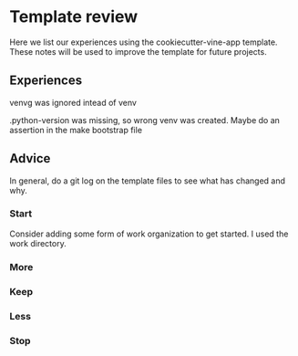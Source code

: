 # Template review

Here we list our experiences using the cookiecutter-vine-app template.
These notes will be used to improve the template for future projects.

## Experiences

venvg was ignored intead of venv

.python-version was missing, so wrong venv was created. Maybe do an assertion in the make bootstrap file

## Advice

In general, do a git log on the template files to see what has changed and why.

### Start

Consider adding some form of work organization to get started.
I used the work directory.

### More

### Keep

### Less

### Stop
